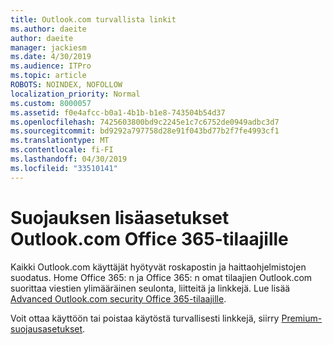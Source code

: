 ```yaml
---
title: Outlook.com turvallista linkit
ms.author: daeite
author: daeite
manager: jackiesm
ms.date: 4/30/2019
ms.audience: ITPro
ms.topic: article
ROBOTS: NOINDEX, NOFOLLOW
localization_priority: Normal
ms.custom: 8000057
ms.assetid: f0e4afcc-b0a1-4b1b-b1e8-743504b54d37
ms.openlocfilehash: 7425603800bd9c2245e1c7c6752de0949adbc3d7
ms.sourcegitcommit: bd9292a797758d28e91f043bd77b2f7fe4993cf1
ms.translationtype: MT
ms.contentlocale: fi-FI
ms.lasthandoff: 04/30/2019
ms.locfileid: "33510141"
---
```

# <a name="advanced-outlookcom-security-for-office-365-subscribers"></a>Suojauksen lisäasetukset Outlook.com Office 365-tilaajille

Kaikki Outlook.com käyttäjät hyötyvät roskapostin ja haittaohjelmistojen suodatus. Home Office 365: n ja Office 365: n omat tilaajien Outlook.com suorittaa viestien ylimääräinen seulonta, liitteitä ja linkkejä. Lue lisää [Advanced Outlook.com security Office 365-tilaajille](https://support.office.com/article/882d2243-eab9-4545-a58a-b36fee4a46e2).

Voit ottaa käyttöön tai poistaa käytöstä turvallisesti linkkejä, siirry [Premium-suojausasetukset](https://outlook.live.com/mail/options/premium/security).